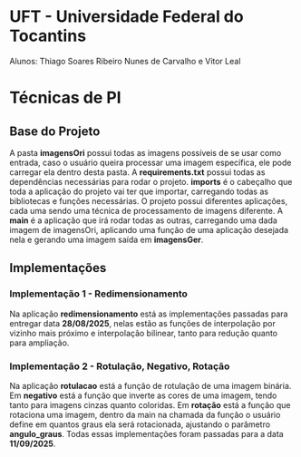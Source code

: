 # UFT - Universidade Federal do Tocantins
Alunos: Thiago Soares Ribeiro Nunes de Carvalho e Vitor Leal

# Técnicas de PI

## Base do Projeto

A pasta **imagensOri** possui todas as imagens possíveis de se usar como entrada, caso o usuário queira processar uma imagem específica, ele pode carregar ela dentro desta pasta.
A **requirements.txt** possui todas as dependências necessárias para rodar o projeto. **imports** é o cabeçalho que toda a aplicação  do projeto vai ter que importar, carregando todas as bibliotecas e funções necessárias.
O projeto possui diferentes aplicações, cada uma sendo uma técnica de processamento de imagens diferente. A **main** é a aplicação que irá rodar todas as outras, carregando uma dada imagem de imagensOri, aplicando uma função de uma aplicação desejada nela e gerando uma imagem saída em **imagensGer**.

## Implementações

### Implementação 1 - Redimensionamento

Na aplicação **redimensionamento** está as implementações passadas para entregar data **28/08/2025**, nelas estão as funções de interpolação por vizinho mais próximo e interpolação bilinear, tanto para redução quanto para ampliação.

### Implementação 2 - Rotulação, Negativo, Rotação

Na aplicação **rotulacao** está a função de rotulação de uma imagem binária. Em **negativo** está a função que inverte as cores de uma imagem, tendo tanto para imagens cinzas quanto coloridas. Em **rotação** está a função que rotaciona uma imagem, dentro da main na chamada da função o usuário define em quantos graus ela será rotacionada, ajustando o parâmetro **angulo_graus**. Todas essas implementações foram passadas para a data **11/09/2025**. 
